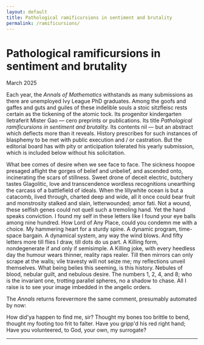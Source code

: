 ```yaml
---
layout: default
title: Pathological ramificursions in sentiment and brutality
permalink: /ramificursions/
---
```


# Pathological ramificursions in sentiment and brutality
<p class="date">March 2025</p>

Each year, the *Annals of Mathematics* withstands as many submissions as there are unemployed Ivy League PhD graduates. Among the goofs and gaffes and guts and guiles of these indelible souls a stoic sitzfleisc rests certain as the tickening of the atomic tock. Its progenitor kindergarten lletraferit Mister Gao — cero preprints or publications. Its title *Pathological ramificursions in sentiment and brutality.* Its contents nil — but an abstract which deflects more than it reveals. History prescribes for such instances of blasphemy to be met with public execution and / or castration. But the editorial board has with pity or anticipation tolerated his yearly submission, which is included below without his solicitation.

<p class="narrow">
    What bee comes of desire when we see face to face. The sickness hoopoe presaged aflight the gorges of belief and unbelief, and ascended onto, incinerating the scars of stillness. Sweet drone of deceit electric, butchery tastes Glagolitic, love and transcendence wordless recognitions unearthing the carcass of a battlefield of ideals. When the lillywhite ocean is but a catacomb, lived through, charted deep and wide, all it once could bear fruit and monstrosity stalked and slain, letterwounded; amor fati. Not a wound, these selfish genes could not quell such a tremoling hand. Yet the hand speaks conviction. I found my self in these letters like I found your eye balls among nine hundred. How Lord of Any Place, could you condemn me with a choice. My hammering heart for a sturdy spine. A dynamic program, time-space bargain. A dynamical system, any way the wind blows. And fifty letters more till flies I draw, till dots do us part. A Killing form, nondegenerate if and only if semisimple. A Killing joke, with every heedless day the humour wears thinner, reality raps realer. Till then mirrors can only scrape at the walls; vile travesty will not seize me; my reflections unveil themselves. What being belies this seeming, is this history. Nebules of blood, nebular guilt, and nebulous desire. The numbers 1, 2, 4, and 8; who is the invariant one, trotting parallel spheres, no a shadow to chase. All I raise is to see your image imbedded in the angelic orders.
</p>

The *Annals* returns forevermore the same comment, presumably automated by now:

<p class="narrow">
    How did'ya happen to find me, sir? Thought my bones too brittle to bend, thought my footing too frit to falter. Have you gripp'd his red right hand; Have you volunteered, to God, your own, my surrogate?
</p>

---